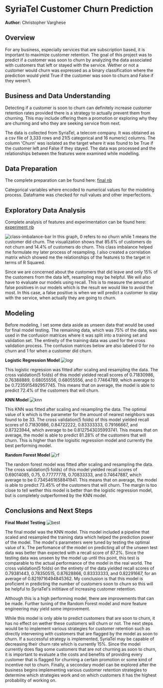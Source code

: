 # SyriaTel Customer Churn Prediction
**Author:** Christopher Varghese

## Overview
For any business, especially services that are subscription based, it is important to maximize customer retention. The goal of this project was to predict if a customer was soon to churn by analyzing the data associated with customers that left or stayed with the service. Wether or not a customer would churn was expressed as a binary classification where the prediction would yield True if the customer was soon to churn and False if they weren't.

## Business and Data Understanding
Detecting if a customer is soon to churn can definitely increase customer retention rates provided there is a strategy to actually prevent them from churning. This may include offering them a promotion or exploring why they are churning and who they are seeking service from next.

The data is collected from SyriaTel, a telecom company. It was obtained as a csv file of 3,333 rows and 21(5 categorical and 16 numeric) columns. The column 'Churn' was isolated as the target where it was found to be True if the customer left and False if they stayed. The data was processed and the relationships between the features were examined while modelling.

## Data Preparation
The complete preparation can be found here: [final nb](./data-modeling.ipynb)

Categorical variables where encoded to numerical values for the modeling process. Dataframe was checked for null values and other imperfections.

## Exploratory Data Analysis
Complete analysis of features and experimentation can be found here: [experiment nb](./feature-engineering.ipynb)

![class-imbalance-bar](resources/class-imbalance.PNG)
In this graph, 0 refers to no churn while 1 means the customer did churn. The visualization shows that 85.6% of customers do not churn and 14.4% of customers do churn. This class imbalance helped me formulate my later process of resampling. I also created a correlation matrix which showed me the relationships of the features to the target in terms of R Squared.

Since we are concerned about the customers that did leave and only 15% of the customers from the data left, resampling may be helpful. We will also have to evaluate our models using recall. This is to measure the amount of false positives in our models which is the result we would like to avoid the most. In this case, a false positive is when we will predict a customer to stay with the service, when actually they are going to churn.

## Modeling
Before modeling, I set some data aside as unseen data that would be used for final model testing. The remaining data, which was 75% of the data, was used in the confusion matrices where it was split into a training set and validation set. The entireity of the training data was used for the cross validation process. The confusion matrices below are also labeled 0 for no churn and 1 for when a customer did churn.

**Logistic Regression Model**
![logr](resources/best-logr.PNG)

This logistic regression was fitted after scaling and resampling the data. The cross validation(5 folds) of this model yielded recall scores of 0.71830986, 0.76388889, 0.68055556, 0.68055556, and 0.77464789, which average to be 0.7235915492957745. This means that on average, the model is able to predict 72.4% of the customers that will churn.


**KNN Model**
![knn](resources/best-knn.PNG)

This KNN was fitted after scaling and resampling the data. The optimal value of k which is the parameter for the amount of nearest neighbors was found to be 33. The cross validation(5 folds) of this model yielded recall scores of 0.71830986, 0.84722222, 0.83333333, 0.79166667, and 0.87323944, which average to be 0.8127543035993741. This means that on average, the model is able to predict 81.28% of the customers that will churn. This is higher than the logisitic regressiion model and currently the best performing model.

**Random Forest Model**
![rf](resources/best-rf.PNG)

The random forest model was fitted after scaling and resampling the data. The cross validation(5 folds) of this model yielded recall scores of 0.69014085, 0.75, 0.77777778, 0.70833333, and 0.74647887, which average to be 0.7345461658841941. This means that on average, the model is able to predict 73.45% of the customers that will churn. The margin is too close to tell wether this model is better than the logistic regression model, but is completely outperformed by the KNN model.

## Conclusions and Next Steps
**Final Model Testing**
![best](resources/best-model.PNG)

The final model was the KNN model. This model included a pipeline that scaled and resampled the training data which helped the prediction power of the model. The model's parameters were tuned by testing the optimal value of k. The perfomance of the model on predicting all of the unseen test data was better than expected with a recall score of 87.2%. Since the testing data was unseen by the model up until this point, this test is comparable to the actual performance of the model in the real world. The cross validation(5 folds) on the entirety of the data yielded recall scores of 0.79381443, 0.78350515, 0.87628866, 0.83333333, and 0.82291667, for an average of 0.8219716494845362. My conclusion is that this model is proficient in predicting the number of customers soon to churn so this will be helpful to SyriaTel's inititiave of increasing customer retention.

Although this is a high performing model, there are improvements that can be made. Further tuning of the Random Forest model and more feature engineering may yield some improvement.

While this model is only able to predict customers that are soon to churn, it has no effect on wether these customers will churn or not. The next steps would be to implement various strategies for customer retention such as directly intervening with customers that are flagged by the model as soon to churn. If a successful strategy is implemented, SyriaTel may be capable of decreasing their churn rate which is currently 15%. Since the model currently does flag some customers that are not churning as soon to churn, it is important to evaluate a the costs and benefits of providing every customer that is flagged for churning a certain promotion or some kind of incentive not to churn. Finally, a secondary model can be explored after the business begins implementing various customer retention strategies to determine which strategies work and on which customers it has the highest probability of working on.
